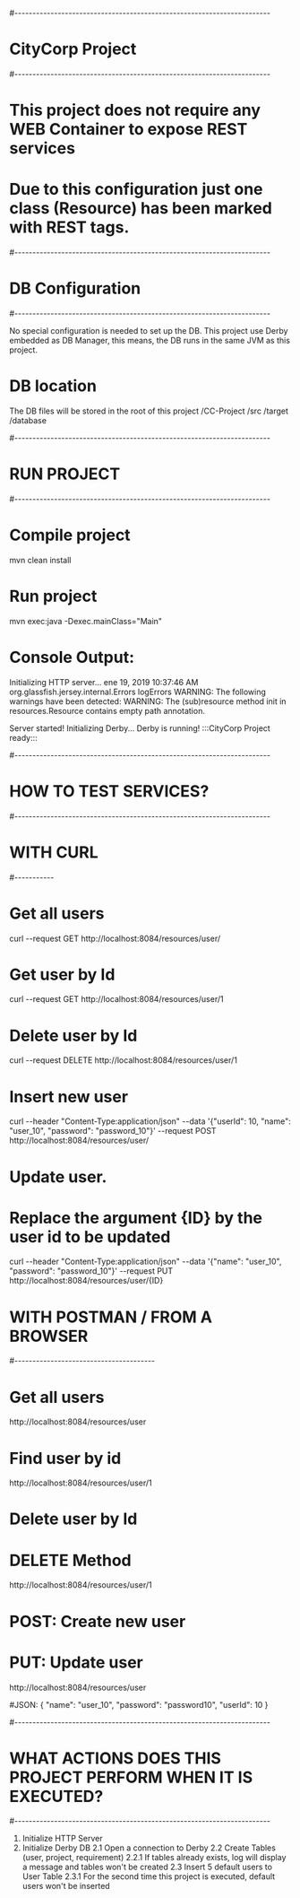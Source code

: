 #-----------------------------------------------------------------------
# CityCorp Project
#-----------------------------------------------------------------------
# This project does not require any WEB Container to expose REST services
# Due to this configuration just one class (Resource) has been marked with REST tags.



#-----------------------------------------------------------------------
# DB Configuration
#-----------------------------------------------------------------------

No special configuration is needed to set up the DB.
This project use Derby embedded as DB Manager, this means,
the DB runs in the same JVM as this project.

# DB location
The DB files will be stored in the root of this project
/CC-Project
    /src
    /target
    /database



#-----------------------------------------------------------------------
# RUN PROJECT
#-----------------------------------------------------------------------


# Compile project
mvn clean install

# Run project
mvn exec:java -Dexec.mainClass="Main"


# Console Output: 
Initializing HTTP server...
ene 19, 2019 10:37:46 AM org.glassfish.jersey.internal.Errors logErrors
WARNING: The following warnings have been detected: WARNING: The (sub)resource method init in resources.Resource contains empty path annotation.

Server started!
Initializing Derby...
Derby is running!
:::CityCorp Project ready:::


#-----------------------------------------------------------------------
# HOW TO TEST SERVICES?
#-----------------------------------------------------------------------

# WITH CURL
#-----------

# Get all users
curl --request GET http://localhost:8084/resources/user/

# Get user by Id
curl --request GET http://localhost:8084/resources/user/1

# Delete user by Id
curl --request DELETE http://localhost:8084/resources/user/1

# Insert new user
curl --header "Content-Type:application/json" --data '{"userId": 10, "name": "user_10", "password": "password_10"}' --request POST http://localhost:8084/resources/user/

# Update user. 
# Replace the argument {ID} by the user id to be updated
curl --header "Content-Type:application/json" --data '{"name": "user_10", "password": "password_10"}' --request PUT http://localhost:8084/resources/user/{ID}




# WITH POSTMAN / FROM A BROWSER
#---------------------------------------


# Get all users
http://localhost:8084/resources/user

# Find user by id
http://localhost:8084/resources/user/1

# Delete user by Id
# DELETE Method
http://localhost:8084/resources/user/1


# POST: Create new user 
# PUT: Update user
http://localhost:8084/resources/user



#JSON:
{
    "name": "user_10",
    "password": "password10",
    "userId": 10
}




#-----------------------------------------------------------------------
# WHAT ACTIONS DOES THIS PROJECT PERFORM WHEN IT IS EXECUTED?
#-----------------------------------------------------------------------

1. Initialize HTTP Server
2. Initialize Derby DB
    2.1 Open a connection to Derby
    2.2 Create Tables (user, project, requirement)
        2.2.1 If tables already exists, log will display a message and tables won't be created
    2.3 Insert 5 default users to User Table
        2.3.1 For the second time this project is executed, default users won't be inserted
